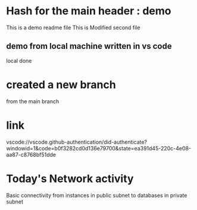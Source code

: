 # Hash for the main header : demo
This is a demo readme file This is Modified second file

## demo from local machine written in vs code
local done

# created a new branch
from the main branch

# link
vscode://vscode.github-authentication/did-authenticate?windowid=1&code=b0f3282cd0d136e79700&state=ea391d45-220c-4e08-aa87-c8768bf51dde

# Today's Network activity
Basic connectivity from instances in public subnet to databases in private subnet
